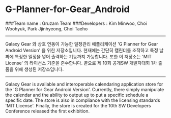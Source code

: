 # G-Planner-for-Gear_Android

###Team name : Gruzam Team
###Developers : Kim Minwoo, Choi Woohyuk, Park Jjinhyeong, Choi Taeho

-----------------
Galaxy Gear 와 상호 연동이 가능한 일정관리 애플리케이션 'G Planner for Gear Android Version' 을 위한 저장소입니다. 현재에는 간단히 캘린더를 조작하고 특정 날짜에 특정한 일정을 넣어 출력하는 기능까지 가능합니다. 또한 이 저장소는 'MIT License' 의 라이선스 기준을 준수합니다. 끝으로 제 10회 공개SW 개발자대회 1차 출품을 위해 생성된 저장소입니다.

-----------------
Galaxy Gear is available and interoperable calendaring application store for the 'G Planner for Gear Android Version'. Currently, there simply manipulate the calendar and the ability to output up to put a specific schedule a specific date. The store is also in compliance with the licensing standards 'MIT License'. Finally, the store is created for the 10th SW Developers Conference released the first exhibition.

